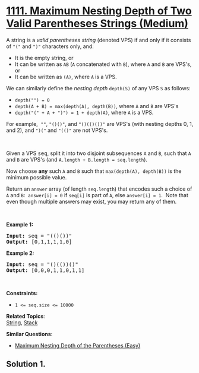 # [1111. Maximum Nesting Depth of Two Valid Parentheses Strings (Medium)](https://leetcode.com/problems/maximum-nesting-depth-of-two-valid-parentheses-strings/)

<p>A string is a <em>valid parentheses string</em>&nbsp;(denoted VPS) if and only if it consists of <code>"("</code> and <code>")"</code> characters only, and:</p>

<ul>
	<li>It is the empty string, or</li>
	<li>It can be written as&nbsp;<code>AB</code>&nbsp;(<code>A</code>&nbsp;concatenated with&nbsp;<code>B</code>), where&nbsp;<code>A</code>&nbsp;and&nbsp;<code>B</code>&nbsp;are VPS's, or</li>
	<li>It can be written as&nbsp;<code>(A)</code>, where&nbsp;<code>A</code>&nbsp;is a VPS.</li>
</ul>

<p>We can&nbsp;similarly define the <em>nesting depth</em> <code>depth(S)</code> of any VPS <code>S</code> as follows:</p>

<ul>
	<li><code>depth("") = 0</code></li>
	<li><code>depth(A + B) = max(depth(A), depth(B))</code>, where <code>A</code> and <code>B</code> are VPS's</li>
	<li><code>depth("(" + A + ")") = 1 + depth(A)</code>, where <code>A</code> is a VPS.</li>
</ul>

<p>For example,&nbsp; <code>""</code>,&nbsp;<code>"()()"</code>, and&nbsp;<code>"()(()())"</code>&nbsp;are VPS's (with nesting depths 0, 1, and 2), and <code>")("</code> and <code>"(()"</code> are not VPS's.</p>

<p>&nbsp;</p>

<p>Given a VPS <font face="monospace">seq</font>, split it into two disjoint subsequences <code>A</code> and <code>B</code>, such that&nbsp;<code>A</code> and <code>B</code> are VPS's (and&nbsp;<code>A.length + B.length = seq.length</code>).</p>

<p>Now choose <strong>any</strong> such <code>A</code> and <code>B</code> such that&nbsp;<code>max(depth(A), depth(B))</code> is the minimum possible value.</p>

<p>Return an <code>answer</code> array (of length <code>seq.length</code>) that encodes such a&nbsp;choice of <code>A</code> and <code>B</code>:&nbsp; <code>answer[i] = 0</code> if <code>seq[i]</code> is part of <code>A</code>, else <code>answer[i] = 1</code>.&nbsp; Note that even though multiple answers may exist, you may return any of them.</p>

<p>&nbsp;</p>
<p><strong>Example 1:</strong></p>

<pre><strong>Input:</strong> seq = "(()())"
<strong>Output:</strong> [0,1,1,1,1,0]
</pre>

<p><strong>Example 2:</strong></p>

<pre><strong>Input:</strong> seq = "()(())()"
<strong>Output:</strong> [0,0,0,1,1,0,1,1]
</pre>

<p>&nbsp;</p>
<p><strong>Constraints:</strong></p>

<ul>
	<li><code>1 &lt;= seq.size &lt;= 10000</code></li>
</ul>

**Related Topics**:  
[String](https://leetcode.com/tag/string/), [Stack](https://leetcode.com/tag/stack/)

**Similar Questions**:

- [Maximum Nesting Depth of the Parentheses (Easy)](https://leetcode.com/problems/maximum-nesting-depth-of-the-parentheses/)

## Solution 1.

```cpp

```
